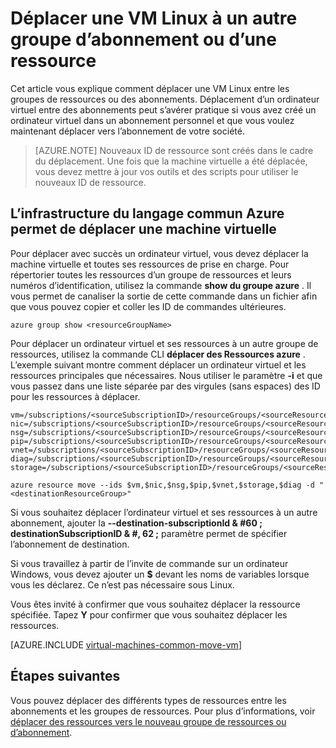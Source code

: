 <properties
    pageTitle="Déplacer un ordinateur virtuel de Linux | Microsoft Azure"
    description="Déplacer une VM Linux à un autre groupe de ressource ou abonnement Azure dans le modèle de déploiement du Gestionnaire de ressources."
    services="virtual-machines-linux"
    documentationCenter=""
    authors="cynthn"
    manager="timlt"
    editor=""
    tags="azure-resource-manager"/>

<tags
    ms.service="virtual-machines-linux"
    ms.workload="infrastructure-services"
    ms.tgt_pltfrm="na"
    ms.devlang="na"
    ms.topic="article"
    ms.date="08/08/2016"
    ms.author="cynthn"/>

    


# <a name="move-a-linux-vm-to-another-subscription-or-resource-group"></a>Déplacer une VM Linux à un autre groupe d’abonnement ou d’une ressource

Cet article vous explique comment déplacer une VM Linux entre les groupes de ressources ou des abonnements. Déplacement d’un ordinateur virtuel entre des abonnements peut s’avérer pratique si vous avez créé un ordinateur virtuel dans un abonnement personnel et que vous voulez maintenant déplacer vers l’abonnement de votre société.

> [AZURE.NOTE] Nouveaux ID de ressource sont créés dans le cadre du déplacement. Une fois que la machine virtuelle a été déplacée, vous devez mettre à jour vos outils et des scripts pour utiliser le nouveaux ID de ressource. 


## <a name="use-the-azure-cli-to-move-a-vm"></a>L’infrastructure du langage commun Azure permet de déplacer une machine virtuelle 

Pour déplacer avec succès un ordinateur virtuel, vous devez déplacer la machine virtuelle et toutes ses ressources de prise en charge. Pour répertorier toutes les ressources d’un groupe de ressources et leurs numéros d’identification, utilisez la commande **show du groupe azure** . Il vous permet de canaliser la sortie de cette commande dans un fichier afin que vous pouvez copier et coller les ID de commandes ultérieures.

    azure group show <resourceGroupName>

Pour déplacer un ordinateur virtuel et ses ressources à un autre groupe de ressources, utilisez la commande CLI **déplacer des Ressources azure** . L’exemple suivant montre comment déplacer un ordinateur virtuel et les ressources principales que nécessaires. Nous utiliser le paramètre **-i** et que vous passez dans une liste séparée par des virgules (sans espaces) des ID pour les ressources à déplacer.

    
    vm=/subscriptions/<sourceSubscriptionID>/resourceGroups/<sourceResourceGroup>/providers/Microsoft.Compute/virtualMachines/<vmName>
    nic=/subscriptions/<sourceSubscriptionID>/resourceGroups/<sourceResourceGroup>/providers/Microsoft.Network/networkInterfaces/<nicName>
    nsg=/subscriptions/<sourceSubscriptionID>/resourceGroups/<sourceResourceGroup>/providers/Microsoft.Network/networkSecurityGroups/<nsgName>
    pip=/subscriptions/<sourceSubscriptionID>/resourceGroups/<sourceResourceGroup>/providers/Microsoft.Network/publicIPAddresses/<publicIPName>
    vnet=/subscriptions/<sourceSubscriptionID>/resourceGroups/<sourceResourceGroup>/providers/Microsoft.Network/virtualNetworks/<vnetName>
    diag=/subscriptions/<sourceSubscriptionID>/resourceGroups/<sourceResourceGroup>/providers/Microsoft.Storage/storageAccounts/<diagnosticStorageAccountName>
    storage=/subscriptions/<sourceSubscriptionID>/resourceGroups/<sourceResourceGroup>/providers/Microsoft.Storage/storageAccounts/<storageAcountName>      
    
    azure resource move --ids $vm,$nic,$nsg,$pip,$vnet,$storage,$diag -d "<destinationResourceGroup>"
    
Si vous souhaitez déplacer l’ordinateur virtuel et ses ressources à un autre abonnement, ajouter la **--destination-subscriptionId & #60 ; destinationSubscriptionID & #, 62 ;** paramètre permet de spécifier l’abonnement de destination.

Si vous travaillez à partir de l’invite de commande sur un ordinateur Windows, vous devez ajouter un **$** devant les noms de variables lorsque vous les déclarez. Ce n’est pas nécessaire sous Linux.

Vous êtes invité à confirmer que vous souhaitez déplacer la ressource spécifiée. Tapez **Y** pour confirmer que vous souhaitez déplacer les ressources.
    

[AZURE.INCLUDE [virtual-machines-common-move-vm](../../includes/virtual-machines-common-move-vm.md)]

## <a name="next-steps"></a>Étapes suivantes

Vous pouvez déplacer des différents types de ressources entre les abonnements et les groupes de ressources. Pour plus d’informations, voir [déplacer des ressources vers le nouveau groupe de ressources ou d’abonnement](../resource-group-move-resources.md).    